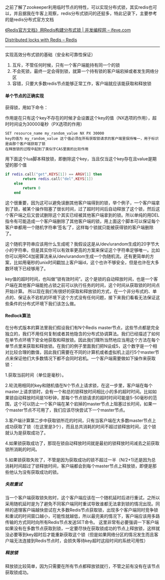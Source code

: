 之前了解了zookeeper利用临时节点的特性，可以实现分布式锁，其实redis也可以，并且据我在牛客上观察，redis分布式锁问的还挺多，特此记录下，主要参考的是redis分布式官方文档

[《Redis官方文档》用Redis构建分布式锁 | 并发编程网 – ifeve.com](https://ifeve.com/redis-lock/)

[Distributed locks with Redis – Redis](https://redis.io/topics/distlock)

------

实现高效分布式锁的基础（安全和可靠性保证）

1. 互斥，不管任何时候，只有一个客户端能持有同一个的锁
2. 不会死锁，最终一定会得到锁，就算一个持有锁的客户端宕掉或者发生网络分区
3. 容错，只要大多数redis节点能够正常工作，客户端就应该能获取和释放锁

#### 单个节点的正确实现

获得锁，用如下命令：

作用是在只有这个key不存在的时候才会设置这个key的值（NX选项的作用），超时时间设为30000毫秒（PX选项的作用）

```
SET resource_name my_random_value NX PX 30000
key的值为 my_random_value 这个值必须在所有获取锁请求的客户端里保持唯一，用于标识是由那个客户端获取了锁
在释放锁的过程中起到了类似于CAS里面的比较作用
```

用下面这个lua脚本释放锁，即删除这个key，当且仅当这个key存在且value是期望的那个值

```lua
if redis.call("get",KEYS[1]) == ARGV[1] then
        return redis.call("del",KEYS[1])
    else
        return 0
    end
```

这个很重要，因为这可以避免误删其他客户端得到的锁，举个例子，一个客户端拿到了锁，被某个操作阻塞了很长时间，过了超时时间后自动释放了这个锁，然后这个客户端之后又尝试删除这个其实已经被其他客户端拿到的锁。所以单纯的用DEL指令有可能造成一个客户端删除了其他客户端的锁，用上面这个脚本可以保证每个客户单都用一个随机字符串’签名’了，这样每个锁就只能被获得锁的客户端删除了。

这个随机字符串应该用什么生成呢？我假设这是从/dev/urandom生成的20字节大小的字符串，但是其实你可以有效率更高的方案来保证这个字符串足够唯一。比如你可以用RC4加密算法来从/dev/urandom生成一个伪随机流。还有更简单的方案，比如用毫秒的unix时间戳加上客户端id，这个也许不够安全，但是也许在大多数环境下已经够用了。

key值的超时时间，也叫做”锁有效时间”。这个是锁的自动释放时间，也是一个客户端在其他客户端能抢占锁之前可以执行任务的时间，这个时间从获取锁的时间点开始计算。 所以现在我们有很好的获取和释放锁的方式，在一个非分布式的、单点的、保证永不宕机的环境下这个方式没有任何问题，接下来我们看看无法保证这些条件的分布式环境下我们该怎么做。

#### Redlock算法

在分布式版本的算法里我们假设我们有N个Redis master节点，这些节点都是完全独立的，我们不用任何复制或者其他隐含的分布式协调算法。我们已经描述了如何在单节点环境下安全地获取和释放锁。因此我们理所当然地应当用这个方法在每个单节点里来获取和释放锁。在我们的例子里面我们把N设成5，这个数字是一个相对比较合理的数值，因此我们需要在不同的计算机或者虚拟机上运行5个master节点来保证他们大多数情况下都不会同时宕机。一个客户端需要做如下操作来获取锁：

1.获取当前时间（单位是毫秒）。

2.轮流用相同的key和随机值在N个节点上请求锁，在这一步里，客户端在每个master上请求锁时，会有一个和总的锁释放时间相比小的多的超时时间。比如如果锁自动释放时间是10秒钟，那每个节点锁请求的超时时间可能是5-50毫秒的范围，这个可以防止一个客户端在某个宕掉的master节点上阻塞过长时间，如果一个master节点不可用了，我们应该尽快尝试下一个master节点。

3.客户端计算第二步中获取锁所花的时间，只有当客户端在大多数master节点上成功获取了锁（在这里是3个），而且总共消耗的时间不超过锁释放时间，这个锁就认为是获取成功了。

4.如果锁获取成功了，那现在锁自动释放时间就是最初的锁释放时间减去之前获取锁所消耗的时间。

5.如果锁获取失败了，不管是因为获取成功的锁不超过一半（N/2+1)还是因为总消耗时间超过了锁释放时间，客户端都会到每个master节点上释放锁，即便是那些他认为没有获取成功的锁。

##### 失败重试

当一个客户端获取锁失败时，这个客户端应该在一个随机延时后进行重试，之所以采用随机延时是为了避免不同客户端同时重试导致谁都无法拿到锁的情况出现。同样的道理客户端越快尝试在大多数Redis节点获取锁，出现多个客户端同时竞争锁和重试的时间窗口越小，可能性就越低，所以最完美的情况下，客户端应该用多路传输的方式同时向所有Redis节点发送SET命令。 这里非常有必要强调一下客户端如果没有在多数节点获取到锁，一定要尽快在获取锁成功的节点上释放锁，这样就没必要等到key超时后才能重新获取这个锁（但是如果网络分区的情况发生而且客户端无法连接到Redis节点时，会损失等待key超时这段时间的系统可用性）

##### 释放锁

释放锁比较简单，因为只需要在所有节点都释放锁就行，不管之前有没有在该节点获取锁成功。